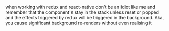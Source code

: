when working with redux and react-native don't be an idiot like me and remember that the component's stay in the stack unless reset or popped and the effects triggered by redux will be triggered in the background.
Aka, you cause significant background re-renders without even realising it
